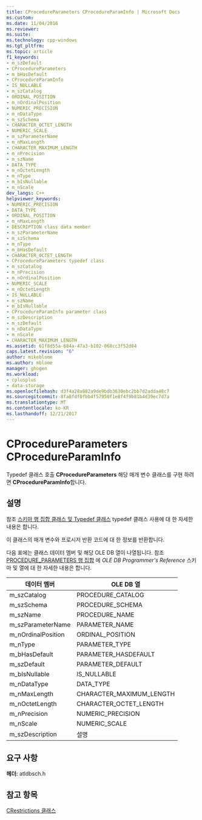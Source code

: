 ```yaml
---
title: CProcedureParameters CProcedureParamInfo | Microsoft Docs
ms.custom: 
ms.date: 11/04/2016
ms.reviewer: 
ms.suite: 
ms.technology: cpp-windows
ms.tgt_pltfrm: 
ms.topic: article
f1_keywords:
- m_szDefault
- CProcedureParameters
- m_bHasDefault
- CProcedureParamInfo
- IS_NULLABLE
- m_szCatalog
- ORDINAL_POSITION
- m_nOrdinalPosition
- NUMERIC_PRECISION
- m_nDataType
- m_szSchema
- CHARACTER_OCTET_LENGTH
- NUMERIC_SCALE
- m_szParameterName
- m_nMaxLength
- CHARACTER_MAXIMUM_LENGTH
- m_nPrecision
- m_szName
- DATA_TYPE
- m_nOctetLength
- m_nType
- m_bIsNullable
- m_nScale
dev_langs: C++
helpviewer_keywords:
- NUMERIC_PRECISION
- DATA_TYPE
- ORDINAL_POSITION
- m_nMaxLength
- DESCRIPTION class data member
- m_szParameterName
- m_szSchema
- m_nType
- m_bHasDefault
- CHARACTER_OCTET_LENGTH
- CProcedureParameters typedef class
- m_szCatalog
- m_nPrecision
- m_nOrdinalPosition
- NUMERIC_SCALE
- m_nOctetLength
- IS_NULLABLE
- m_szName
- m_bIsNullable
- CProcedureParamInfo parameter class
- m_szDescription
- m_szDefault
- m_nDataType
- m_nScale
- CHARACTER_MAXIMUM_LENGTH
ms.assetid: 61f8d55a-684a-47a3-b102-068cc3f52d84
caps.latest.revision: "6"
author: mikeblome
ms.author: mblome
manager: ghogen
ms.workload:
- cplusplus
- data-storage
ms.openlocfilehash: d3f4a28a882a9de9bdb3630ebc2bb7d2adda48c7
ms.sourcegitcommit: 8fa8fdf0fbb4f57950f1e8f4f9b81b4d39ec7d7a
ms.translationtype: MT
ms.contentlocale: ko-KR
ms.lasthandoff: 12/21/2017
---
```

# <a name="cprocedureparameters-cprocedureparaminfo"></a>CProcedureParameters CProcedureParamInfo
Typedef 클래스 호출 **CProcedureParameters** 해당 매개 변수 클래스를 구현 하려면 **CProcedureParamInfo**합니다.  
  
## <a name="remarks"></a>설명  
 참조 [스키마 행 집합 클래스 및 Typedef 클래스](../../data/oledb/schema-rowset-classes-and-typedef-classes.md) typedef 클래스 사용에 대 한 자세한 내용은 합니다.  
  
 이 클래스의 매개 변수와 프로시저 반환 코드에 대 한 정보를 반환합니다.  
  
 다음 표에는 클래스 데이터 멤버 및 해당 OLE DB 열이 나열됩니다. 참조 [PROCEDURE_PARAMETERS 행 집합](https://msdn.microsoft.com/en-us/library/ms713623.aspx) 에 *OLE DB Programmer's Reference* 스키마 및 열에 대 한 자세한 내용은 합니다.  
  
|데이터 멤버|OLE DB 열|  
|------------------|--------------------|  
|m_szCatalog|PROCEDURE_CATALOG|  
|m_szSchema|PROCEDURE_SCHEMA|  
|m_szName|PROCEDURE_NAME|  
|m_szParameterName|PARAMETER_NAME|  
|m_nOrdinalPosition|ORDINAL_POSITION|  
|m_nType|PARAMETER_TYPE|  
|m_bHasDefault|PARAMETER_HASDEFAULT|  
|m_szDefault|PARAMETER_DEFAULT|  
|m_bIsNullable|IS_NULLABLE|  
|m_nDataType|DATA_TYPE|  
|m_nMaxLength|CHARACTER_MAXIMUM_LENGTH|  
|m_nOctetLength|CHARACTER_OCTET_LENGTH|  
|m_nPrecision|NUMERIC_PRECISION|  
|m_nScale|NUMERIC_SCALE|  
|m_szDescription|설명|  
  
## <a name="requirements"></a>요구 사항  
 **헤더:** atldbsch.h  
  
## <a name="see-also"></a>참고 항목  
 [CRestrictions 클래스](../../data/oledb/crestrictions-class.md)